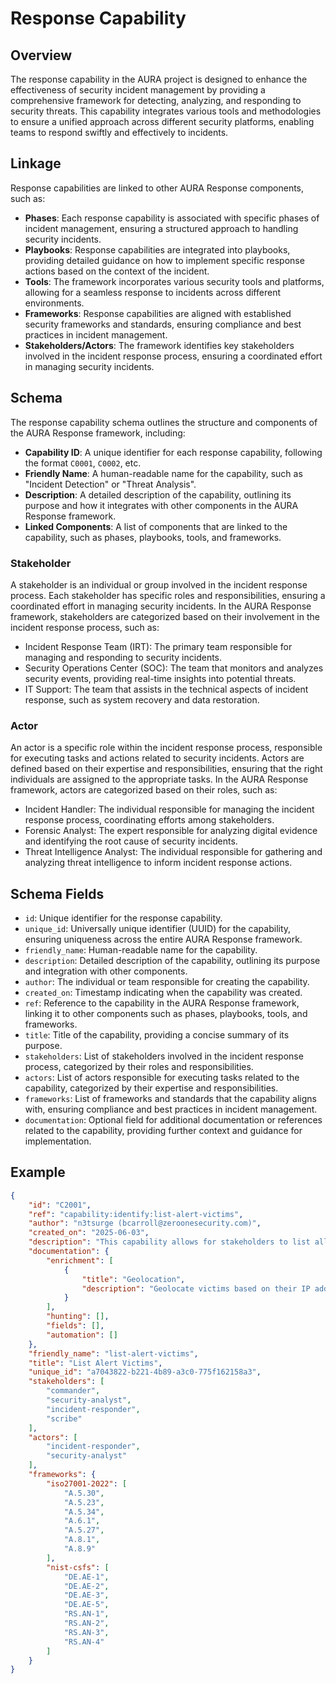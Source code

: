 # Response Capability

## Overview

The response capability in the AURA project is designed to enhance the effectiveness of security incident management by providing a comprehensive framework for detecting, analyzing, and responding to security threats. This capability integrates various tools and methodologies to ensure a unified approach across different security platforms, enabling teams to respond swiftly and effectively to incidents.

## Linkage

Response capabilities are linked to other AURA Response components, such as:

- **Phases**: Each response capability is associated with specific phases of incident management, ensuring a structured approach to handling security incidents.
- **Playbooks**: Response capabilities are integrated into playbooks, providing detailed guidance on how to implement specific response actions based on the context of the incident.
- **Tools**: The framework incorporates various security tools and platforms, allowing for a seamless response to incidents across different environments.
- **Frameworks**: Response capabilities are aligned with established security frameworks and standards, ensuring compliance and best practices in incident management.
- **Stakeholders/Actors**: The framework identifies key stakeholders involved in the incident response process, ensuring a coordinated effort in managing security incidents.

## Schema

The response capability schema outlines the structure and components of the AURA Response framework, including:

- **Capability ID**: A unique identifier for each response capability, following the format `C0001`, `C0002`, etc.
- **Friendly Name**: A human-readable name for the capability, such as "Incident Detection" or "Threat Analysis".
- **Description**: A detailed description of the capability, outlining its purpose and how it integrates with other components in the AURA Response framework.
- **Linked Components**: A list of components that are linked to the capability, such as phases, playbooks, tools, and frameworks.

### Stakeholder

A stakeholder is an individual or group involved in the incident response process. Each stakeholder has specific roles and responsibilities, ensuring a coordinated effort in managing security incidents.  In the AURA Response framework, stakeholders are categorized based on their involvement in the incident response process, such as:
- Incident Response Team (IRT): The primary team responsible for managing and responding to security incidents.
- Security Operations Center (SOC): The team that monitors and analyzes security events, providing real-time insights into potential threats.
- IT Support: The team that assists in the technical aspects of incident response, such as system recovery and data restoration.

### Actor

An actor is a specific role within the incident response process, responsible for executing tasks and actions related to security incidents. Actors are defined based on their expertise and responsibilities, ensuring that the right individuals are assigned to the appropriate tasks. In the AURA Response framework, actors are categorized based on their roles, such as:
- Incident Handler: The individual responsible for managing the incident response process, coordinating efforts among stakeholders.
- Forensic Analyst: The expert responsible for analyzing digital evidence and identifying the root cause of security incidents.
- Threat Intelligence Analyst: The individual responsible for gathering and analyzing threat intelligence to inform incident response actions.

## Schema Fields

- `id`: Unique identifier for the response capability.
- `unique_id`: Universally unique identifier (UUID) for the capability, ensuring uniqueness across the entire AURA Response framework.
- `friendly_name`: Human-readable name for the capability.
- `description`: Detailed description of the capability, outlining its purpose and integration with other components.
- `author`: The individual or team responsible for creating the capability.
- `created_on`: Timestamp indicating when the capability was created.
- `ref`: Reference to the capability in the AURA Response framework, linking it to other components such as phases, playbooks, tools, and frameworks.
- `title`: Title of the capability, providing a concise summary of its purpose.
- `stakeholders`: List of stakeholders involved in the incident response process, categorized by their roles and responsibilities.
- `actors`: List of actors responsible for executing tasks related to the capability, categorized by their expertise and responsibilities.
- `frameworks`: List of frameworks and standards that the capability aligns with, ensuring compliance and best practices in incident management.
- `documentation`: Optional field for additional documentation or references related to the capability, providing further context and guidance for implementation.

## Example

```json
{
    "id": "C2001",
    "ref": "capability:identify:list-alert-victims",
    "author": "n3tsurge (bcarroll@zeroonesecurity.com)",
    "created_on": "2025-06-03",
    "description": "This capability allows for stakeholders to list all victims affected by the incident. It provides a comprehensive overview of those impacted, enabling better resource allocation and response planning.",
    "documentation": {
        "enrichment": [
            {
                "title": "Geolocation",
                "description": "Geolocate victims based on their IP addresses to understand their geographical distribution.",
            }
        ],
        "hunting": [],
        "fields": [],
        "automation": []
    },
    "friendly_name": "list-alert-victims",
    "title": "List Alert Victims",
    "unique_id": "a7043822-b221-4b89-a3c0-775f162158a3",
    "stakeholders": [
        "commander",
        "security-analyst",
        "incident-responder",
        "scribe"
    ],
    "actors": [
        "incident-responder",
        "security-analyst"
    ],
    "frameworks": {
        "iso27001-2022": [
            "A.5.30",
            "A.5.23",
            "A.5.34",
            "A.6.1",
            "A.5.27",
            "A.8.1",
            "A.8.9"
        ],
        "nist-csfs": [
            "DE.AE-1",
            "DE.AE-2",
            "DE.AE-3",
            "DE.AE-5",
            "RS.AN-1",
            "RS.AN-2",
            "RS.AN-3",
            "RS.AN-4"
        ]
    }
}
```